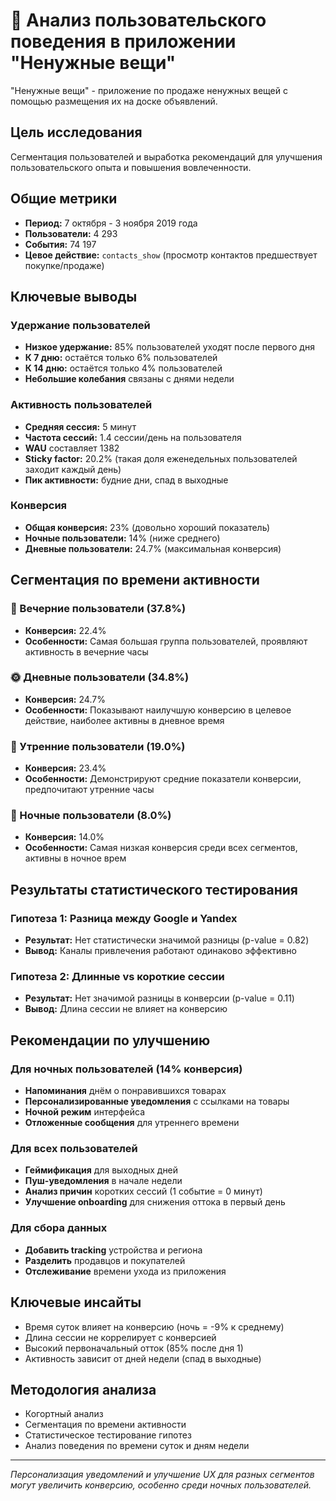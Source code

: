 # 📱 Анализ пользовательского поведения в приложении "Ненужные вещи"

 "Ненужные вещи" - приложение по продаже ненужных вещей с помощью размещения их на доске объявлений.

##  Цель исследования
Сегментация пользователей и выработка рекомендаций для улучшения пользовательского опыта и повышения вовлеченности. 

##  Общие метрики
- **Период:** 7 октября - 3 ноября 2019 года
- **Пользователи:** 4 293
- **События:** 74 197
- **Цевое действие:** `contacts_show` (просмотр контактов предшествует покупке/продаже)

##  Ключевые выводы

### Удержание пользователей
-  **Низкое удержание:** 85% пользователей уходят после первого дня
-  **К 7 дню:** остаётся только 6% пользователей  
-  **К 14 дню:** остаётся только 4% пользователей
-  **Небольшие колебания** связаны с днями недели

### Активность пользователей
-  **Средняя сессия:** 5 минут
-  **Частота сессий:** 1.4 сессии/день на пользователя
-  **WAU** составляет 1382
-  **Sticky factor:** 20.2% (такая доля еженедельных пользователей заходит каждый день)
-  **Пик активности:** будние дни, спад в выходные

### Конверсия
-  **Общая конверсия:** 23% (довольно хороший показатель)
-  **Ночные пользователи:** 14% (ниже среднего)
-  **Дневные пользователи:** 24.7% (максимальная конверсия)

##  Сегментация по времени активности

### 🌆 Вечерние пользователи (37.8%)
- **Конверсия:** 22.4%
- **Особенности:** Самая большая группа пользователей, проявляют активность в вечерние часы

### 🌞 Дневные пользователи (34.8%) 
- **Конверсия:** 24.7%
- **Особенности:** Показывают наилучшую конверсию в целевое действие, наиболее активны в дневное время

### 🌅 Утренние пользователи (19.0%)
- **Конверсия:** 23.4% 
- **Особенности:** Демонстрируют средние показатели конверсии, предпочитают утренние часы

### 🌙 Ночные пользователи (8.0%)
- **Конверсия:** 14.0%
- **Особенности:** Самая низкая конверсия среди всех сегментов, активны в ночное врем

##  Результаты статистического тестирования

### Гипотеза 1: Разница между Google и Yandex
-  **Результат:** Нет статистически значимой разницы (p-value = 0.82)
-  **Вывод:** Каналы привлечения работают одинаково эффективно

### Гипотеза 2: Длинные vs короткие сессии
-  **Результат:** Нет значимой разницы в конверсии (p-value = 0.11)
-  **Вывод:** Длина сессии не влияет на конверсию

##  Рекомендации по улучшению

### Для ночных пользователей (14% конверсия)
-  **Напоминания** днём о понравившихся товарах
-  **Персонализированные уведомления** с ссылками на товары
-  **Ночной режим** интерфейса 
-  **Отложенные сообщения** для утреннего времени

### Для всех пользователей
-  **Геймификация** для выходных дней
-  **Пуш-уведомления** в начале недели
-  **Анализ причин** коротких сессий (1 событие = 0 минут)
-  **Улучшение onboarding** для снижения оттока в первый день

### Для сбора данных
-  **Добавить tracking** устройства и региона
-  **Разделить** продавцов и покупателей
-  **Отслеживание** времени ухода из приложения

##  Ключевые инсайты
- Время суток влияет на конверсию (ночь = -9% к среднему)
- Длина сессии не коррелирует с конверсией
- Высокий первоначальный отток (85% после дня 1)
- Активность зависит от дней недели (спад в выходные)

##  Методология анализа
- Когортный анализ 
- Сегментация по времени активности
- Статистическое тестирование гипотез
- Анализ поведения по времени суток и дням недели

---
*Персонализация уведомлений и улучшение UX для разных сегментов могут увеличить конверсию, особенно среди ночных пользователей.*

